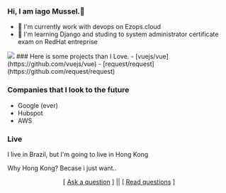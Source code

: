 ### Hi, I am iago Mussel.👋
- 🔭 I'm currently work with devops on Ezops.cloud
- 🌱 I'm learning Django and studing to system administrator certificate exam on RedHat entreprise 

<img src="https://gidigi.com/cdn/love.gif">
### Here is some projects than I Love.
- [vuejs/vue](https://github.com/vuejs/vue)
- [request/request](https://github.com/request/request) 



### Companies that I look to the future

- Google (ever)
- Hubspot
- AWS


###  Live

I live in Brazil, but I'm going to live in Hong Kong

Why Hong Kong? Becase i just want..


<p align='center'>
[ <a href='https://github.com/Soldy/ama/issues/new'>Ask a question</a> ] ||
[ <a href='https://github.com/Soldy/ama/issues?q=is%3Aissue+is%3Aclosed'>Read questions</a> ]
</p>

